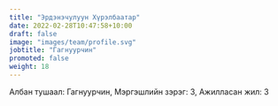 ```yaml
---
title: "Эрдэнэчулуун Хүрэлбаатар"
date: 2022-02-28T10:47:58+10:00
draft: false
image: "images/team/profile.svg"
jobtitle: "Гагнуурчин"
promoted: false
weight: 18
---
```


Албан тушаал: Гагнуурчин, Мэргэшлийн зэрэг: 3, Ажилласан жил: 3
